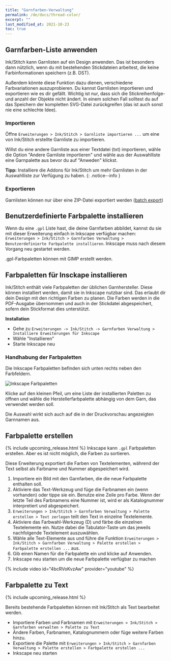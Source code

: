 ```yaml
---
title: "Garnfarben-Verwaltung"
permalink: /de/docs/thread-color/
excerpt: ""
last_modified_at: 2021-10-23
toc: true
---
```

## Garnfarben-Liste anwenden

Ink/Stitch kann Garnlisten auf ein Design anwenden. Das ist besonders dann nützlich, wenn du mit bestehenden Stickdateien arbeitest, die keine Farbinformationen speichern (z.B. DST).

Außerdem könnte diese Funktion dazu dienen, verschiedene Farbvariationen auszuprobieren. Du kannst Garnlisten importieren und exportieren wie es dir gefällt. Wichtig ist nur, dass sich die Stickreihenfolge- und anzahl der Objekte nicht ändert. In einem solchen Fall solltest du auf das Speichern der kompletten SVG-Datei zurückgreifen (das ist auch sonst nie eine schlechte Idee).

### Importieren
Öffne `Erweiterungen > Ink/Stitch > Garnliste importieren ...` um eine von Ink/Stitch erstellte Garnliste zu importieren.

Willst du eine andere Garnliste aus einer Textdatei (txt) importieren, wähle die Option "Andere Garnliste importieren" und wähle aus der Auswahlliste eine Garnpalette aus bevor du auf "Anweden" klickst.

**Tipp:** Installiere die Addons für Ink/Stitch um mehr Garnlisten in der Auswahlliste zur Verfügung zu haben.
{: .notice--info }

### Exportieren

Garnlisten können nur über eine ZIP-Datei exportiert werden ([batch export](/de/docs/import-export/#batch-export))

## Benutzerdefinierte Farbpalette installieren

Wenn du eine `.gpl` Liste hast, die deine Garnfarben abbildet, kannst du sie mit dieser Erweiterung einfach in Inkscape verfügbar machen: `Erweiterungen > Ink/Stitch > Garnfarben Verwaltung > Benutzerdefinierte Farbpalette installieren`. Inkscape muss nach diesem Vorgang neu gestartet werden.

.gpl-Farbpaletten können mit GIMP erstellt werden.

## Farbpaletten für Insckape installieren

Ink/Stitch enthält viele Farbpaletten der üblichen Garnhersteller. Diese können installiert werden, damit sie in Inkscape nutzbar sind.
Das erlaubt dir dein Design mit den richtigen Farben zu planen. Die Farben werden in die PDF-Ausgabe übernommen und auch in der Stickdatei abgespeichert, sofern dein Stickformat dies unterstützt.

**Installation**
* Gehe zu `Erweiterungen -> Ink/Stitch -> Garnfarben Verwaltung > Installiere Erweiterungen für Inkscape`
* Wähle "Installieren"
* Starte Inkscape neu

### Handhabung der Farbpaletten

Die Inkscape Farbpaletten befinden sich unten rechts neben den Farbfeldern.

![Inkscape Farbpaletten](/assets/images/docs/palettes-location.png)

Klicke auf den kleinen Pfeil, um eine Liste der installierten Paletten zu öffnen und wähle die Herstellerfarbpalette abhängig von dem Garn, das verwendet werden soll.

Die Auswahl wirkt sich auch auf die in der Druckvorschau angezeigten Garnnamen aus.

## Farbpalette erstellen

{% include upcoming_release.html %}
Inkscape kann `.gpl` Farbpaletten erstellen. Aber es ist nicht möglich, die Farben zu sortieren.

Diese Erweiterung exportiert die Farben von Textelementen, während der Text selbst als Farbname und Nummer abgespeichert wird.

1. Importiere ein Bild mit den Garnfarben, die die neue Farbpalette enthalten soll.
2. Aktiviere das Text-Werkzeug und füge die Farbnamen ein (wenn vorhanden) oder tippe sie ein.
   Benutze eine Zeile pro Farbe.
   Wenn der letzte Teil des Farbnamens eine Nummer ist, wird er als Katalognummer interpretiert und abgespeichert.
3. `Erweiterungen > Ink/Stitch > Garnfarben Verwaltung > Palette erstellen > Text zerlegen` teilt den Text in einzelne Textelemente.
4. Aktiviere das Farbwahl-Werkzeug (D) und färbe die einzelnen Textelemente ein.
   Nutze dabei die Tabulator-Taste um das jeweils nachfolgende Textelement auszuwählen.
5. Wähle alle Text-Elemente aus und führe die Funktion `Erweiterungen > Ink/Stitch > Garnfarben Verwaltung > Palette erstellen > Farbpalette erstellen ...` aus.
6. Gib einen Namen für die Farbpalette ein und klicke auf Anwenden.
7. Inkscape neu starten um die neue Farbpalette verfügbar zu machen

{% include video id="4bcRVoKvzAw" provider="youtube" %}

## Farbpalette zu Text

{% include upcoming_release.html %}

Bereits bestehende Farbpaletten können mit Ink/Stitch als Text bearbeitet werden.

* Importiere Farben und Farbnamen mit `Erweiterungen > Ink/Stitch > Garnfarben verwalten > Palette zu Text`
* Ändere Farben, Farbnamen, Katalognummern oder füge weitere Farben hinzu.
* Exportiere die Palette mit `Erweiterungen > Ink/Stitch > Garnfarben Verwaltung > Palette erstellen > Farbpalette erstellen ...`
* Inkscape neu starten
